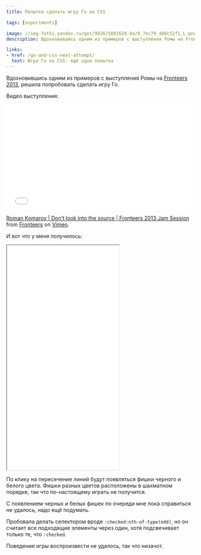 ```yaml
---
title: Попытка сделать игру Го на CSS

tags: [experiments]

image: //img-fotki.yandex.ru/get/9826/5091629.9a/0_7ec79_408c52f1_L.png
description: Вдохновившись одним из примеров с выступления Ромы на Fronteers 2013, решила попробовать сделать игру Го.

links:
- href: /go-and-css-next-attempt/
  text: Игра Го на CSS∶ ещё одна попытка
---
```


Вдохновившись одним из примеров с выступления Ромы на <a href="http://fronteers.nl/congres/2013">Fronteers 2013</a>, решила попробовать сделать игру Го.<!--more-->

Видео выступления:

<iframe src="//player.vimeo.com/video/77929464" width="500" height="281" frameborder="0" webkitallowfullscreen mozallowfullscreen allowfullscreen></iframe> <p><a href="http://vimeo.com/77929464">Roman Komarov | Don’t look into the source | Fronteers 2013 Jam Session</a> from <a href="http://vimeo.com/fronteers">Fronteers</a> on <a href="https://vimeo.com">Vimeo</a>.</p>

И вот что у меня получилось:

<iframe class="live-snippet" style="height: 600px" src="../assets/demo/go-and-css/demo_1.html?output"></iframe>

По клику на пересечение линий будут появляться фишки черного и белого цвета. Фишки разных цветов расположены в шахматном порядке, так что по-настоящему играть не получится.

С появлением черных и белых фишек по очереди мне пока справиться не удалось, надо ещё подумать.

Пробовала делать селектором вроде <code>:checked:nth-of-type(odd)</code>, но он считает все подходящие элементы через один, хотя подсвечивает только те, что <code>:checked</code>.

Поведение игры воспроизвести не удалось, так что низачот.
